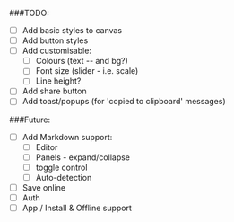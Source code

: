 ###TODO:

- [ ] Add basic styles to canvas
- [ ] Add button styles
- [ ] Add customisable:
    - [ ] Colours (text -- and bg?)
    - [ ] Font size (slider - i.e. scale)
    - [ ] Line height?
- [ ] Add share button
- [ ] Add toast/popups (for 'copied to clipboard' messages)

###Future:

- [ ] Add Markdown support:
    - [ ] Editor
    - [ ] Panels - expand/collapse
    - [ ] toggle control
    - [ ] Auto-detection
- [ ] Save online
- [ ] Auth
- [ ] App / Install & Offline support
